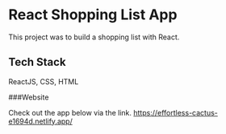 # React Shopping List App

This project was to build a shopping list with React.

## Tech Stack

ReactJS, CSS, HTML

###Website

Check out the app below via the link.
https://effortless-cactus-e1694d.netlify.app/

